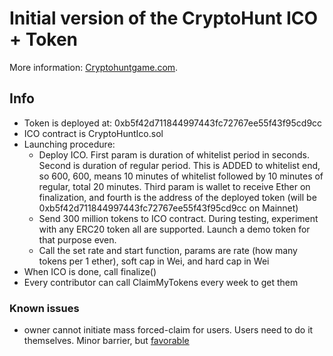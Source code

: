 # Initial version of the CryptoHunt ICO + Token

More information: [Cryptohuntgame.com](http://cryptohuntgame.com).

## Info

- Token is deployed at: 0xb5f42d711844997443fc72767ee55f43f95cd9cc
- ICO contract is CryptoHuntIco.sol
- Launching procedure:
  - Deploy ICO. First param is duration of whitelist period in seconds. Second is duration of regular period. This is ADDED to whitelist end, so 600, 600, means 10 minutes of whitelist followed by 10 minutes of regular, total 20 minutes. Third param is wallet to receive Ether on finalization, and fourth is the address of the deployed token (will be 0xb5f42d711844997443fc72767ee55f43f95cd9cc on Mainnet)
  - Send 300 million tokens to ICO contract. During testing, experiment with any ERC20 token all are supported. Launch a demo token for that purpose even.
  - Call the set rate and start function, params are rate (how many tokens per 1 ether), soft cap in Wei, and hard cap in Wei
- When ICO is done, call finalize()
- Every contributor can call ClaimMyTokens every week to get them

### Known issues

- owner cannot initiate mass forced-claim for users. Users need to do it themselves. Minor barrier, but [favorable](https://blog.zeppelin.solutions/onward-with-ethereum-smart-contract-security-97a827e47702)